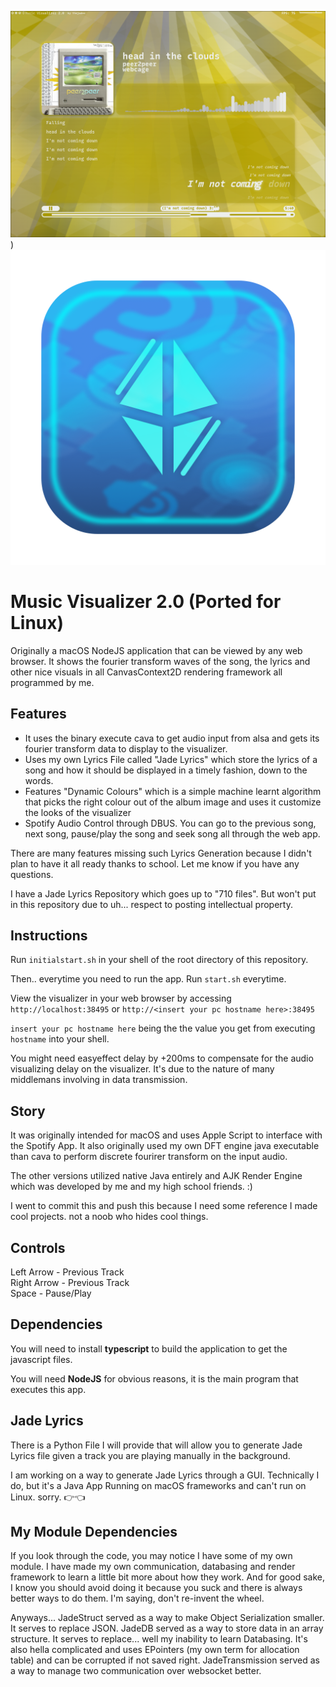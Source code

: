 ![Demo](https://github.com/joshuadragon77/Music-Visualizer-2.0-Linux/blob/main/swappy-20241018-013259.png?raw=true))
![Logo](https://github.com/joshuadragon77/Music-Visualizer-2.0-Linux/blob/main/resources/icons/icon.png?raw=true)

# Music Visualizer 2.0 (Ported for Linux)

Originally a macOS NodeJS application that can be viewed by any web browser. It shows the fourier transform waves of the song, the lyrics and other nice visuals in all CanvasContext2D rendering framework all programmed by me. 

## Features

- It uses the binary execute cava to get audio input from alsa and gets its fourier transform data to display to the visualizer.
- Uses my own Lyrics File called "Jade Lyrics" which store the lyrics of a song and how it should be displayed in a timely fashion, down to the words.
- Features "Dynamic Colours" which is a simple machine learnt algorithm that picks the right colour out of the album image and uses it customize the looks of the visualizer
- Spotify Audio Control through DBUS. You can go to the previous song, next song, pause/play the song and seek song all through the web app.

There are many features missing such Lyrics Generation because I didn't plan to have it all ready thanks to school. Let me know if you have any questions. 

I have a Jade Lyrics Repository which goes up to "710 files". But won't put in this repository due to uh... respect to posting intellectual property.

## Instructions

Run `initialstart.sh` in your shell of the root directory of this repository.

Then.. everytime you need to run the app. Run `start.sh` everytime.

View the visualizer in your web browser by accessing `http://localhost:38495` or `http://<insert your pc hostname here>:38495`

`insert your pc hostname here` being the the value you get from executing `hostname` into your shell.

You might need easyeffect delay by +200ms to compensate for the audio visualizing delay on the visualizer. It's due to the nature of many middlemans involving in data transmission. 

## Story

It was originally intended for macOS and uses Apple Script to interface with the Spotify App. 
It also originally used my own DFT engine java executable than cava to perform discrete fourirer transform on the input audio. 

The other versions utilized native Java entirely and AJK Render Engine which was developed by me and my high school friends. :)

I went to commit this and push this because I need some reference I made cool projects. not a noob who hides cool things.

## Controls
Left Arrow - Previous Track <br>
Right Arrow - Previous Track <br>
Space - Pause/Play <br>

## Dependencies
You will need to install **typescript** to build the application to get the javascript files.

You will need **NodeJS** for obvious reasons, it is the main program that executes this app.


## Jade Lyrics
There is a Python File I will provide that will allow you to generate Jade Lyrics file given a track you are playing manually in the background.

I am working on a way to generate Jade Lyrics through a GUI. Technically I do, but it's a Java App Running on macOS frameworks and can't run on Linux. sorry. 👉👈

## My Module Dependencies

If you look through the code, you may notice I have some of my own module. I have made my own communication, databasing and render framework to learn a little bit more about how they work. And for good sake, I know you should avoid doing it because you suck and there is always better ways to do them. I'm saying, don't re-invent the wheel. 

Anyways...
JadeStruct served as a way to make Object Serialization smaller. It serves to replace JSON.
JadeDB served as a way to store data in an array structure. It serves to replace... well my inability to learn Databasing. It's also hella complicated and uses EPointers (my own term for allocation table) and can be corrupted if not saved right.
JadeTransmission served as a way to manage two communication over websocket better.
